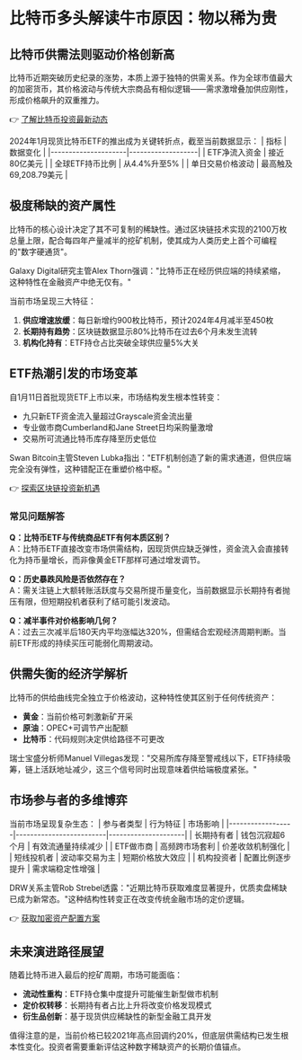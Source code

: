 # 比特币多头解读牛市原因：物以稀为贵

## 比特币供需法则驱动价格创新高
比特币近期突破历史纪录的涨势，本质上源于独特的供需关系。作为全球市值最大的加密货币，其价格波动与传统大宗商品有相似逻辑——需求激增叠加供应刚性，形成价格飙升的双重推力。

👉 [了解比特币投资最新动态](https://bit.ly/okx_welcome)

2024年1月现货比特币ETF的推出成为关键转折点，截至当前数据显示：
| 指标                | 数据变化            |
|---------------------|-------------------|
| ETF净流入资金       | 接近80亿美元        |
| 全球ETF持币比例     | 从4.4%升至5%       |
| 单日交易价格波动    | 最高触及69,208.79美元 |

## 极度稀缺的资产属性
比特币的核心设计决定了其不可复制的稀缺性。通过区块链技术实现的2100万枚总量上限，配合每四年产量减半的挖矿机制，使其成为人类历史上首个可编程的"数字硬通货"。

Galaxy Digital研究主管Alex Thorn强调："比特币正在经历供应端的持续紧缩，这种特性在金融资产中绝无仅有。"

当前市场呈现三大特征：
1. **供应增速放缓**：每日新增约900枚比特币，预计2024年4月减半至450枚
2. **长期持有趋势**：区块链数据显示80%比特币在过去6个月未发生流转
3. **机构化持有**：ETF持仓占比突破全球供应量5%大关

## ETF热潮引发的市场变革
自1月11日首批现货ETF上市以来，市场结构发生根本性转变：
- 九只新ETF资金流入量超过Grayscale资金流出量
- 专业做市商Cumberland和Jane Street日均采购量激增
- 交易所可流通比特币库存降至历史低位

Swan Bitcoin主管Steven Lubka指出："ETF机制创造了新的需求通道，但供应端完全没有弹性，这种错配正在重塑价格中枢。"

👉 [探索区块链投资新机遇](https://bit.ly/okx_welcome)

### 常见问题解答
**Q：比特币ETF与传统商品ETF有何本质区别？**  
A：比特币ETF直接改变市场供需结构，因现货供应缺乏弹性，资金流入会直接转化为持币量增长，而非像黄金ETF那样可通过增发调节。

**Q：历史暴跌风险是否依然存在？**  
A：需关注链上大额转账活跃度与交易所提币量变化，当前数据显示长期持有者抛压有限，但短期投机者获利了结可能引发波动。

**Q：减半事件对价格影响几何？**  
A：过去三次减半后180天内平均涨幅达320%，但需结合宏观经济周期判断。当前ETF形成的持续买压可能弱化周期波动。

## 供需失衡的经济学解析
比特币的供给曲线完全独立于价格波动，这种特性使其区别于任何传统资产：
- **黄金**：当前价格可刺激新矿开采
- **原油**：OPEC+可调节产出配额
- **比特币**：代码规则决定供给路径不可更改

瑞士宝盛分析师Manuel Villegas发现："交易所库存降至警戒线以下，ETF持续吸筹，链上活跃地址减少，这三个信号同时出现意味着供给端极度紧张。"

## 市场参与者的多维博弈
当前市场呈现复杂生态：
| 参与者类型       | 行为特征                  | 市场影响              |
|------------------|-------------------------|---------------------|
| 长期持有者       | 钱包沉寂超6个月          | 有效流通量持续减少    |
| ETF做市商        | 高频跨市场套利          | 价差收敛机制强化      |
| 短线投机者       | 波动率交易为主          | 短期价格放大效应      |
| 机构投资者       | 配置比例逐步提升        | 需求端稳定性增强      |

DRW关系主管Rob Strebel透露："近期比特币获取难度显著提升，优质卖盘稀缺已成为新常态。"这种结构性转变正在改变传统金融市场的定价逻辑。

👉 [获取加密资产配置方案](https://bit.ly/okx_welcome)

## 未来演进路径展望
随着比特币进入最后的挖矿周期，市场可能面临：
- **流动性重构**：ETF持仓集中度提升可能催生新型做市机制
- **定价权转移**：长期持有者占比上升将改变价格发现模式
- **衍生品创新**：基于现货供应稀缺性的新型金融工具开发

值得注意的是，当前价格已较2021年高点回调约20%，但底层供需结构已发生根本性变化。投资者需要重新评估这种数字稀缺资产的长期价值锚点。